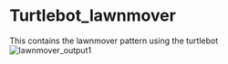 # Turtlebot_lawnmover
This contains the lawnmover pattern using the turtlebot
![lawnmover_output1](lawnmover_output1.png)
